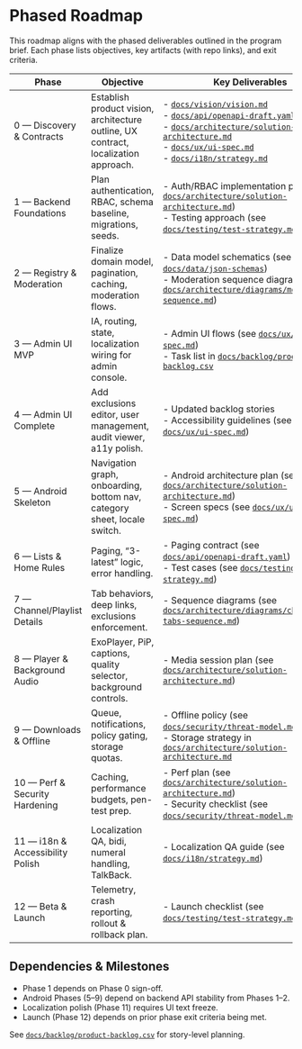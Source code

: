# Phased Roadmap

This roadmap aligns with the phased deliverables outlined in the program brief. Each phase lists objectives, key artifacts (with repo links), and exit criteria.

| Phase | Objective | Key Deliverables | Exit Criteria |
| --- | --- | --- | --- |
| 0 — Discovery & Contracts | Establish product vision, architecture outline, UX contract, localization approach. | - [`docs/vision/vision.md`](../vision/vision.md) <br> - [`docs/api/openapi-draft.yaml`](../api/openapi-draft.yaml) <br> - [`docs/architecture/solution-architecture.md`](../architecture/solution-architecture.md) <br> - [`docs/ux/ui-spec.md`](../ux/ui-spec.md) <br> - [`docs/i18n/strategy.md`](../i18n/strategy.md) | Stakeholder sign-off on scope and contracts. |
| 1 — Backend Foundations | Plan authentication, RBAC, schema baseline, migrations, seeds. | - Auth/RBAC implementation plan (see [`docs/architecture/solution-architecture.md`](../architecture/solution-architecture.md#security-architecture)) <br> - Testing approach (see [`docs/testing/test-strategy.md`](../testing/test-strategy.md)) | Engineering backlog for Auth/Categories ready. |
| 2 — Registry & Moderation | Finalize domain model, pagination, caching, moderation flows. | - Data model schematics (see [`docs/data/json-schemas`](../data/json-schemas)) <br> - Moderation sequence diagram (see [`docs/architecture/diagrams/moderation-sequence.md`](../architecture/diagrams/moderation-sequence.md)) | Tickets with acceptance criteria approved. |
| 3 — Admin UI MVP | IA, routing, state, localization wiring for admin console. | - Admin UI flows (see [`docs/ux/ui-spec.md`](../ux/ui-spec.md#admin-flows)) <br> - Task list in [`docs/backlog/product-backlog.csv`](../backlog/product-backlog.csv) | MVP scope frozen and estimated. |
| 4 — Admin UI Complete | Add exclusions editor, user management, audit viewer, a11y polish. | - Updated backlog stories <br> - Accessibility guidelines (see [`docs/ux/ui-spec.md`](../ux/ui-spec.md#accessibility)) | Feature-complete admin console spec. |
| 5 — Android Skeleton | Navigation graph, onboarding, bottom nav, category sheet, locale switch. | - Android architecture plan (see [`docs/architecture/solution-architecture.md`](../architecture/solution-architecture.md#android-architecture)) <br> - Screen specs (see [`docs/ux/ui-spec.md`](../ux/ui-spec.md#android-screens)) | UI kit approved. |
| 6 — Lists & Home Rules | Paging, “3-latest” logic, error handling. | - Paging contract (see [`docs/api/openapi-draft.yaml`](../api/openapi-draft.yaml#components-schemas-CursorPagination)) <br> - Test cases (see [`docs/testing/test-strategy.md`](../testing/test-strategy.md#android-client)) | QA checklist ready. |
| 7 — Channel/Playlist Details | Tab behaviors, deep links, exclusions enforcement. | - Sequence diagrams (see [`docs/architecture/diagrams/channel-tabs-sequence.md`](../architecture/diagrams/channel-tabs-sequence.md)) | Test matrix in [`docs/testing/test-strategy.md`](../testing/test-strategy.md). |
| 8 — Player & Background Audio | ExoPlayer, PiP, captions, quality selector, background controls. | - Media session plan (see [`docs/architecture/solution-architecture.md`](../architecture/solution-architecture.md#playback-engine)) | Reliability scenarios documented. |
| 9 — Downloads & Offline | Queue, notifications, policy gating, storage quotas. | - Offline policy (see [`docs/security/threat-model.md`](../security/threat-model.md#policy-controls)) <br> - Storage strategy in [`docs/architecture/solution-architecture.md`](../architecture/solution-architecture.md#offline-downloads) | Storage & policy checklist complete. |
| 10 — Perf & Security Hardening | Caching, performance budgets, pen-test prep. | - Perf plan (see [`docs/architecture/solution-architecture.md`](../architecture/solution-architecture.md#performance)) <br> - Security checklist (see [`docs/security/threat-model.md`](../security/threat-model.md#controls)) | Sign-off by security & performance leads. |
| 11 — i18n & Accessibility Polish | Localization QA, bidi, numeral handling, TalkBack. | - Localization QA guide (see [`docs/i18n/strategy.md`](../i18n/strategy.md#qa-guidelines)) | Compliance report delivered. |
| 12 — Beta & Launch | Telemetry, crash reporting, rollout & rollback plan. | - Launch checklist (see [`docs/testing/test-strategy.md`](../testing/test-strategy.md#release-management)) | Go-live approval. |

## Dependencies & Milestones
- Phase 1 depends on Phase 0 sign-off.
- Android Phases (5–9) depend on backend API stability from Phases 1–2.
- Localization polish (Phase 11) requires UI text freeze.
- Launch (Phase 12) depends on prior phase exit criteria being met.

See [`docs/backlog/product-backlog.csv`](../backlog/product-backlog.csv) for story-level planning.
